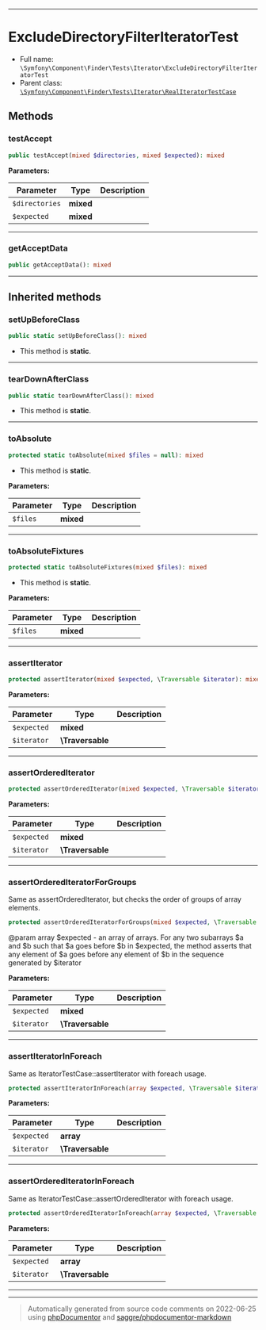 ***

# ExcludeDirectoryFilterIteratorTest





* Full name: `\Symfony\Component\Finder\Tests\Iterator\ExcludeDirectoryFilterIteratorTest`
* Parent class: [`\Symfony\Component\Finder\Tests\Iterator\RealIteratorTestCase`](./RealIteratorTestCase.md)




## Methods


### testAccept



```php
public testAccept(mixed $directories, mixed $expected): mixed
```








**Parameters:**

| Parameter | Type | Description |
|-----------|------|-------------|
| `$directories` | **mixed** |  |
| `$expected` | **mixed** |  |




***

### getAcceptData



```php
public getAcceptData(): mixed
```











***


## Inherited methods


### setUpBeforeClass



```php
public static setUpBeforeClass(): mixed
```



* This method is **static**.







***

### tearDownAfterClass



```php
public static tearDownAfterClass(): mixed
```



* This method is **static**.







***

### toAbsolute



```php
protected static toAbsolute(mixed $files = null): mixed
```



* This method is **static**.




**Parameters:**

| Parameter | Type | Description |
|-----------|------|-------------|
| `$files` | **mixed** |  |




***

### toAbsoluteFixtures



```php
protected static toAbsoluteFixtures(mixed $files): mixed
```



* This method is **static**.




**Parameters:**

| Parameter | Type | Description |
|-----------|------|-------------|
| `$files` | **mixed** |  |




***

### assertIterator



```php
protected assertIterator(mixed $expected, \Traversable $iterator): mixed
```








**Parameters:**

| Parameter | Type | Description |
|-----------|------|-------------|
| `$expected` | **mixed** |  |
| `$iterator` | **\Traversable** |  |




***

### assertOrderedIterator



```php
protected assertOrderedIterator(mixed $expected, \Traversable $iterator): mixed
```








**Parameters:**

| Parameter | Type | Description |
|-----------|------|-------------|
| `$expected` | **mixed** |  |
| `$iterator` | **\Traversable** |  |




***

### assertOrderedIteratorForGroups

Same as assertOrderedIterator, but checks the order of groups of
 array elements.

```php
protected assertOrderedIteratorForGroups(mixed $expected, \Traversable $iterator): mixed
```

 @param array $expected - an array of arrays. For any two subarrays
$a and $b such that $a goes before $b in $expected, the method
asserts that any element of $a goes before any element of $b
in the sequence generated by $iterator






**Parameters:**

| Parameter | Type | Description |
|-----------|------|-------------|
| `$expected` | **mixed** |  |
| `$iterator` | **\Traversable** |  |




***

### assertIteratorInForeach

Same as IteratorTestCase::assertIterator with foreach usage.

```php
protected assertIteratorInForeach(array $expected, \Traversable $iterator): mixed
```








**Parameters:**

| Parameter | Type | Description |
|-----------|------|-------------|
| `$expected` | **array** |  |
| `$iterator` | **\Traversable** |  |




***

### assertOrderedIteratorInForeach

Same as IteratorTestCase::assertOrderedIterator with foreach usage.

```php
protected assertOrderedIteratorInForeach(array $expected, \Traversable $iterator): mixed
```








**Parameters:**

| Parameter | Type | Description |
|-----------|------|-------------|
| `$expected` | **array** |  |
| `$iterator` | **\Traversable** |  |




***


***
> Automatically generated from source code comments on 2022-06-25 using [phpDocumentor](http://www.phpdoc.org/) and [saggre/phpdocumentor-markdown](https://github.com/Saggre/phpDocumentor-markdown)
